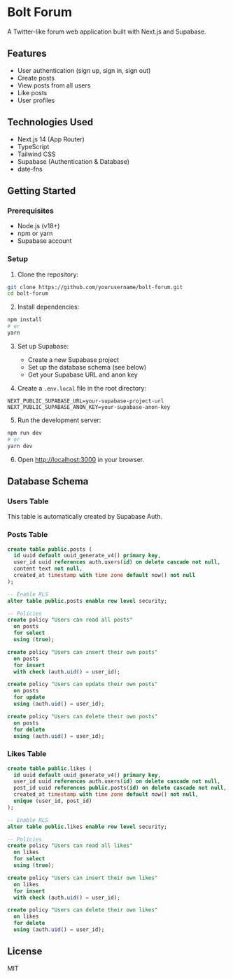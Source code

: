 # Bolt Forum

A Twitter-like forum web application built with Next.js and Supabase.

## Features

- User authentication (sign up, sign in, sign out)
- Create posts
- View posts from all users
- Like posts
- User profiles

## Technologies Used

- Next.js 14 (App Router)
- TypeScript
- Tailwind CSS
- Supabase (Authentication & Database)
- date-fns

## Getting Started

### Prerequisites

- Node.js (v18+)
- npm or yarn
- Supabase account

### Setup

1. Clone the repository:

```bash
git clone https://github.com/yourusername/bolt-forum.git
cd bolt-forum
```

2. Install dependencies:

```bash
npm install
# or
yarn
```

3. Set up Supabase:

   - Create a new Supabase project
   - Set up the database schema (see below)
   - Get your Supabase URL and anon key

4. Create a `.env.local` file in the root directory:

```
NEXT_PUBLIC_SUPABASE_URL=your-supabase-project-url
NEXT_PUBLIC_SUPABASE_ANON_KEY=your-supabase-anon-key
```

5. Run the development server:

```bash
npm run dev
# or
yarn dev
```

6. Open [http://localhost:3000](http://localhost:3000) in your browser.

## Database Schema

### Users Table

This table is automatically created by Supabase Auth.

### Posts Table

```sql
create table public.posts (
  id uuid default uuid_generate_v4() primary key,
  user_id uuid references auth.users(id) on delete cascade not null,
  content text not null,
  created_at timestamp with time zone default now() not null
);

-- Enable RLS
alter table public.posts enable row level security;

-- Policies
create policy "Users can read all posts"
  on posts
  for select
  using (true);

create policy "Users can insert their own posts"
  on posts
  for insert
  with check (auth.uid() = user_id);

create policy "Users can update their own posts"
  on posts
  for update
  using (auth.uid() = user_id);

create policy "Users can delete their own posts"
  on posts
  for delete
  using (auth.uid() = user_id);
```

### Likes Table

```sql
create table public.likes (
  id uuid default uuid_generate_v4() primary key,
  user_id uuid references auth.users(id) on delete cascade not null,
  post_id uuid references public.posts(id) on delete cascade not null,
  created_at timestamp with time zone default now() not null,
  unique (user_id, post_id)
);

-- Enable RLS
alter table public.likes enable row level security;

-- Policies
create policy "Users can read all likes"
  on likes
  for select
  using (true);

create policy "Users can insert their own likes"
  on likes
  for insert
  with check (auth.uid() = user_id);

create policy "Users can delete their own likes"
  on likes
  for delete
  using (auth.uid() = user_id);
```

## License

MIT
